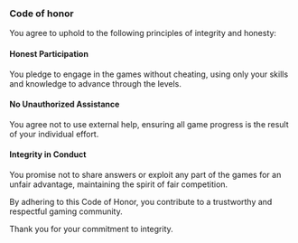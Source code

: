### Code of honor

You agree to uphold to the following principles of integrity and honesty:

#### Honest Participation
You pledge to engage in the games without cheating, using only your skills and knowledge to advance through the levels.

#### No Unauthorized Assistance
You agree not to use external help, ensuring all game progress is the result of your individual effort.

#### Integrity in Conduct
You promise not to share answers or exploit any part of the games for an unfair advantage, maintaining the spirit of fair competition.


By adhering to this Code of Honor, you contribute to a trustworthy and respectful gaming community. 


Thank you for your commitment to integrity.
